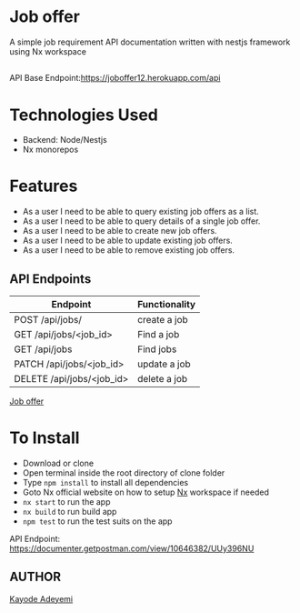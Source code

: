 # Job offer

A simple job requirement API documentation written with nestjs framework using Nx workspace

##

API Base Endpoint:https://joboffer12.herokuapp.com/api

# Technologies Used

- Backend: Node/Nestjs
- Nx monorepos

# Features

- As a user I need to be able to query existing job offers as a list.
- As a user I need to be able to query details of a single job offer.
- As a user I need to be able to create new job offers.
- As a user I need to be able to update existing job offers.
- As a user I need to be able to remove existing job offers.

## API Endpoints

| Endpoint                   | Functionality |
| -------------------------- | ------------- |
| POST /api/jobs/            | create a job  |
| GET /api/jobs/\<job_id>    | Find a job    |
| GET /api/jobs              | Find jobs     |
| PATCH /api/jobs/\<job_id>  | update a job  |
| DELETE /api/jobs/\<job_id> | delete a job  |

[Job offer](https://documenter.getpostman.com/view/10646382/UUy396NU)

# To Install

- Download or clone
- Open terminal inside the root directory of clone folder
- Type `npm install` to install all dependencies
- Goto Nx official website on how to setup [Nx](<(https://nx.dev/l/n/nest/overview)>) workspace if needed
- `nx start` to run the app
- `nx build` to run build app
- `npm test` to run the test suits on the app

API Endpoint: https://documenter.getpostman.com/view/10646382/UUy396NU

## AUTHOR

[Kayode Adeyemi](https://github.com/karosi12)
